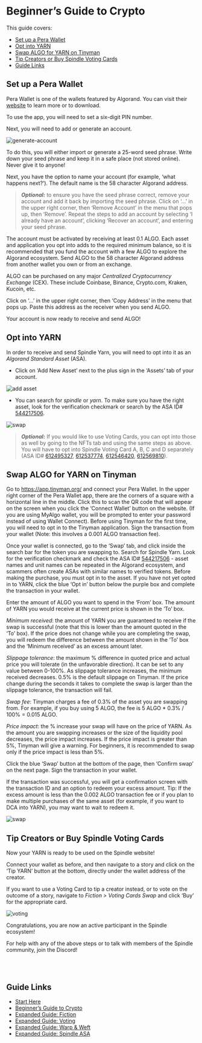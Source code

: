 # Beginner’s Guide to Crypto

This guide covers:

- [Set up a Pera Wallet](#set-up-a-pera-wallet)
- [Opt into YARN](#opt-into-yarn)
- [Swap ALGO for YARN on Tinyman](#swap-algo-for-yarn-on-tinyman)
- [Tip Creators or Buy Spindle Voting Cards](#tip-creators-or-buy-spindle-voting-cards)
- [Guide Links](#guide-links)

## Set up a Pera Wallet
Pera Wallet is one of the wallets featured by Algorand. You can visit their [website](https://perawallet.app/) to learn more or to download.

To use the app, you will need to set a six-digit PIN number.

Next, you will need to add or generate an account.

![generate-account](/images/crypto/generate.jpg)

To do this, you will either import or generate a 25-word seed phrase. Write down your seed phrase and keep it in a safe place (not stored online). Never give it to anyone!

Next, you have the option to name your account (for example, ‘what happens next?’). The default name is the 58 character Algorand address.

> **_Optional:_** to ensure you have the seed phrase correct, remove your account and add it back by importing the seed phrase. Click on ‘...’ in the upper right corner, then ‘Remove Account’ in the menu that pops up, then ‘Remove’. Repeat the steps to add an account by selecting ‘I already have an account’, clicking ‘Recover an account’, and entering your seed phrase.

The account must be activated by receiving at least 0.1 ALGO. Each asset and application you opt into adds to the required minimum balance, so it is recommended that you fund the account with a few ALGO to explore the Algorand ecosystem. Send ALGO to the 58 character Algorand address from another wallet you own or from an exchange. 

ALGO can be purchased on any major *Centralized Cryptocurrency Exchange* (CEX). These include Coinbase, Binance, Crypto.com, Kraken, Kucoin, etc. 

Click on ‘...’ in the upper right corner, then ‘Copy Address’ in the menu that pops up. Paste this address as the receiver when you send ALGO.

Your account is now ready to receive and send ALGO!

## Opt into YARN
In order to receive and send Spindle Yarn, you will need to opt into it as an *Algorand Standard Asset* (ASA).

- Click on ‘Add New Asset’ next to the plus sign in the ‘Assets’ tab of your account.

![add asset](/images/crypto/asset.jpg)

- You can search for *spindle* or *yarn*. To make sure you have the right asset, look for the verification checkmark or search by the ASA ID# [544217506](https://algoexplorer.io/asset/544217506).

![swap](/images/crypto/search.jpg)

> **_Optional:_** If you would like to use Voting Cards, you can opt into those as well by going to the NFTs tab and using the same steps as above. You will have to opt into Spindle Voting Card A, B, C and D separately (ASA ID# [612495327](https://algoexplorer.io/asset/612495327), [612537774](https://algoexplorer.io/asset/612537774), [612546420](https://algoexplorer.io/asset/612546420), [612569810](https://algoexplorer.io/asset/612569810)).


## Swap ALGO for YARN on Tinyman
Go to https://app.tinyman.org/ and connect your Pera Wallet. In the upper right corner of the Pera Wallet app, there are the corners of a square with a horizontal line in the middle. Click this to scan the QR code that will appear on the screen when you click the ‘Connect Wallet’ button on the website. (If you are using MyAlgo wallet, you will be prompted to enter your password instead of using Wallet Connect). Before using Tinyman for the first time, you will need to opt in to the Tinyman application. Sign the transaction from your wallet (Note: this involves a 0.001 ALGO transaction fee).

Once your wallet is connected, go to the ‘Swap’ tab, and click inside the search bar for the token you are swapping to. Search for Spindle Yarn. Look for the verification checkmark and check the ASA ID# [544217506](https://algoexplorer.io/asset/544217506) - asset names and unit names can be repeated in the Algorand ecosystem, and scammers often create ASAs with similar names to verified tokens. Before making the purchase, you must opt in to the asset. If you have not yet opted in to YARN, click the blue ‘Opt in’ button below the purple box and complete the transaction in your wallet.

Enter the amount of ALGO you want to spend in the ‘From’ box. The amount of YARN you would receive at the current price is shown in the ‘To’ box.

*Minimum received*: the amount of YARN you are guaranteed to receive if the swap is successful (note that this is lower than the amount quoted in the ‘To’ box). If the price does not change while you are completing the swap, you will redeem the difference between the amount shown in the ‘To’ box and the ‘Minimum received’ as an excess amount later.

*Slippage tolerance*: the maximum % difference in quoted price and actual price you will tolerate (in the unfavorable direction). It can be set to any value between 0-100%. As slippage tolerance increases, the minimum received decreases. 0.5% is the default slippage on Tinyman. If the price change during the seconds it takes to complete the swap is larger than the slippage tolerance, the transaction will fail.

*Swap fee*: Tinyman charges a fee of 0.3% of the asset you are swapping from. For example, if you buy using 5 ALGO, the fee is 5 ALGO * 0.3% / 100% = 0.015 ALGO.

*Price impact*: the % increase your swap will have on the price of YARN. As the amount you are swapping increases or the size of the liquidity pool decreases, the price impact increases. If the price impact is greater than 5%, Tinyman will give a warning. For beginners, it is recommended to swap only if the price impact is less than 5%.

Click the blue ‘Swap’ button at the bottom of the page, then ‘Confirm swap’ on the next page. Sign the transaction in your wallet.

If the transaction was successful, you will get a confirmation screen with the transaction ID and an option to redeem your excess amount. Tip: If the excess amount is less than the 0.002 ALGO transaction fee or if you plan to make multiple purchases of the same asset (for example, if you want to DCA into YARN), you may want to wait to redeem it.

![swap](/images/crypto/swap.jpg)

## Tip Creators or Buy Spindle Voting Cards
Now your YARN is ready to be used on the Spindle website!

Connect your wallet as before, and then navigate to a story and click on the ‘Tip YARN’ button at the bottom, directly under the wallet address of the creator.

If you want to use a Voting Card to tip a creator instead, or to vote on the outcome of a story, navigate to *Fiction > Voting Cards Swap* and click ‘Buy’ for the appropriate card.

![voting](/images/voting/cards-dark.jpg)

Congratulations, you are now an active participant in the Spindle ecosystem!

For help with any of the above steps or to talk with members of the Spindle community, join the Discord!

<br>
<br>

## Guide Links

- [Start Here](/start-here.md)
- [Beginner’s Guide to Crypto](/crypto.md)
- [Expanded Guide: Fiction](/fiction.md)
- [Expanded Guide: Voting](/voting.md)
- [Expanded Guide: Warp & Weft](/warp-and-weft.md)
- [Expanded Guide: Spindle ASA](/spindle.md)
